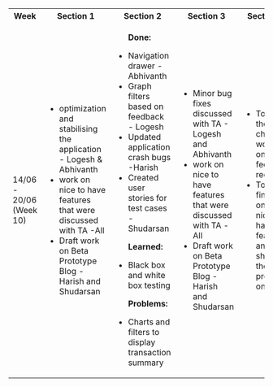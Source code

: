 <table>

<tr>

<th> Week </th>
<th> Section 1 </th>
<th> Section 2 </th>
<th> Section 3 </th>
<th> Section 4 </th>

</tr>

<tr>

<td> 14/06 - 20/06 (Week 10)
</td>

<td>
<ul>
<li> optimization and stabilising the application - Logesh & Abhivanth</li>
<li> work on nice to have features that were discussed with TA -All</li>
<li> Draft work on Beta Prototype Blog - Harish and Shudarsan </li>
</ul>
</td>

<td> 
<ul> <p> <b> Done: </b> </p>
<li> Navigation drawer - Abhivanth  </li>
<li> Graph filters based on feedback - Logesh</li>
<li> Updated application crash bugs -Harish  </li> 
<li> Created user stories for test cases - Shudarsan </li>
</ul>

<ul> <p> <b> Learned: </b> </p>
<li> Black box and white box testing</li>
</ul>

<ul> <p> <b> Problems: </b> </p>
<li> Charts and filters to display transaction summary</li>
</ul>
</td>

<td>
<ul>
<li> Minor bug fixes discussed with TA - Logesh and Abhivanth</li>
<li> work on nice to have features that were discussed with TA -All</li>
<li> Draft work on Beta Prototype Blog - Harish and Shudarsan </li>
</ul>
</td>

<td>
<ul>
<li> To show the changes worked on feeback recieved</li>
<li> To finalise on the nice to have features and show the progress on them</li>
</ul>
</td>

</tr> 



</table>
